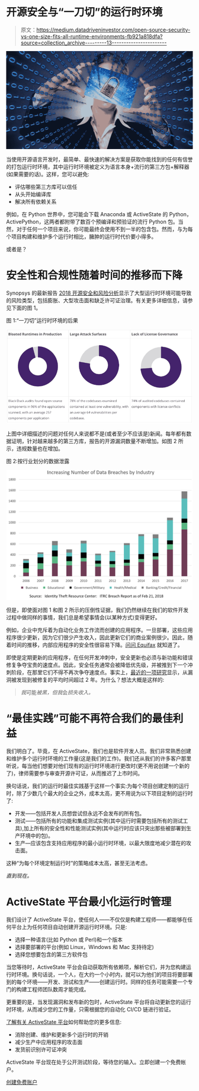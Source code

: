 # 开源安全与“一刀切”的运行时环境

> 原文：<https://medium.datadriveninvestor.com/open-source-security-vs-one-size-fits-all-runtime-environments-fb921a818dfa?source=collection_archive---------13----------------------->

![](img/232f7b9078695a62842797465abcb093.png)

当使用开源语言开发时，最简单、最快速的解决方案是获取你能找到的任何有信誉的打包运行时环境，其中运行时环境被定义为语言本身+流行的第三方包+解释器(如果需要的话)。这样，您可以避免:

*   评估哪些第三方库可以信任
*   从头开始编译库
*   解决所有依赖关系

例如，在 Python 世界中，您可能会下载 Anaconda 或 ActiveState 的 Python，ActivePython，这两者都附带了数百个预编译和预验证的流行 Python 包。当然，对于任何一个项目来说，你可能最终会使用不到一半的包含包。然而，与为每个项目构建和维护多个运行时相比，臃肿的运行时代价要小得多。

或者是？

# 安全性和合规性随着时间的推移而下降

Synopsys 的最新报告 [2018 开源安全和风险分析](https://www.synopsys.com/content/dam/synopsys/sig-assets/reports/2018-ossra.pdf)显示了大型运行时环境可能导致的风险类型，包括膨胀、大型攻击面和缺乏许可证治理。有关更多详细信息，请参见下面的图 1。

图 1:“一刀切”运行时环境的后果

![](img/25b0c647feb578289d7b5c8447f9969f.png)

上图中详细描述的问题对任何人来说都不是(或者至少不应该是)新闻。每年都有数据证明，针对越来越多的第三方库，报告的开源漏洞数量不断增加。如图 2 所示，违规数量也在增加。

图 2:按行业划分的数据泄露

![](img/4e87524e15d0e3ab75a79f4e6013026a.png)

但是，即使面对图 1 和图 2 所示的压倒性证据，我们仍然继续在我们的软件开发过程中做同样的事情，我们总是希望事情会(以某种方式)变得更好。

例如，企业中充斥着为自动化业务工作流而创建的应用程序。一旦部署，这些应用程序很少更新，因为它们很少产生收入，因此更新它们的商业案例很少。因此，随着时间的推移，内部应用程序的安全性很容易下降。[问问 Equifax](https://www.cnet.com/news/equifax-ceo-data-breach-heres-what-went-wrong/) 就知道了。

即使是定期更新的应用程序，在任何开发冲刺中，安全更新也必须与新功能和错误修复争夺宝贵的速度点。因此，安全任务通常会被降低优先级，并被推到下一个冲刺阶段，在那里它们不得不再次争夺速度点。事实上，[最近的一项研究](https://snyk.io/opensourcesecurity-2019/)显示，从漏洞被发现到被修复的平均时间超过 2 年。为什么？想法大概是这样的:

> *我*可能*被黑，但我*会*损失收入。*

# “最佳实践”可能不再符合我们的最佳利益

我们明白了。毕竟，在 ActiveState，我们也是软件开发人员。我们非常熟悉创建和维护多个运行时环境的工作量(这是我们的工作)。我们还从我们的许多客户那里听说，每当他们想要对他们现有的运行时环境进行更改时(更不用说创建一个新的了)，律师需要参与审查开源许可证，从而推迟了上市时间。

换句话说，我们的运行时最佳实践基于这样一个事实:为每个项目创建定制的运行时，除了少数几个最大的企业之外，成本太高，更不用说为以下项目定制的运行时了:

*   开发——包括开发人员想尝试但永远不会发布的所有包。
*   测试——包括所有的功能和集成测试实例(其中运行时需要包括所有的测试工具),加上所有的安全性和性能测试实例(其中运行时应该只突出那些被部署到生产环境中的包)。
*   生产—应该包含支持应用程序的最小运行时环境，以最大限度地减少潜在的攻击面。

这种“为每个环境定制运行时”的策略成本太高，甚至无法考虑。

*直到现在。*

# ActiveState 平台最小化运行时管理

我们设计了 ActiveState 平台，使任何人——不仅仅是构建工程师——都能够在任何平台上为任何项目自动创建开源运行时环境。只是:

*   选择一种语言(比如 Python 或 Perl)和一个版本
*   选择要部署的平台(例如 Linux，Windows 和 Mac 支持待定)
*   选择您想要包含的第三方软件包

当您等待时，ActiveState 平台会自动获取所有依赖项，解析它们，并为您构建运行时环境。换句话说，一个人，在大约一个小时内，就可以为他们的项目将要部署到的每个环境——开发、测试和生产——创建运行时。同样的任务可能需要一个专门的构建工程师团队数周才能完成。

更重要的是，当发现漏洞和发布新的包时，ActiveState 平台将自动更新您的运行时环境，从而减少您的工作量，只需根据您的自动化 CI/CD 链进行验证。

[了解有关 ActiveState 平台](https://www.activestate.com/products/platform/)如何帮助您的更多信息:

*   消除创建、维护和更新多个运行时的开销
*   减少生产中应用程序的攻击面
*   发货前识别许可证冲突

ActiveState 平台现在处于公开测试阶段，等待您的输入。立即创建一个免费帐户。

[创建免费账户](https://platform.activestate.com/create-account)